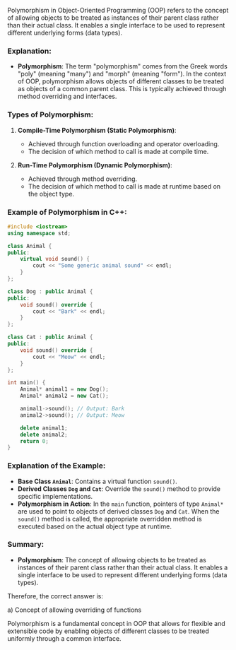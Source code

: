 Polymorphism in Object-Oriented Programming (OOP) refers to the concept of allowing objects to be treated as instances of their parent class rather than their actual class. It enables a single interface to be used to represent different underlying forms (data types).

### Explanation:

- **Polymorphism**: The term "polymorphism" comes from the Greek words "poly" (meaning "many") and "morph" (meaning "form"). In the context of OOP, polymorphism allows objects of different classes to be treated as objects of a common parent class. This is typically achieved through method overriding and interfaces.

### Types of Polymorphism:

1. **Compile-Time Polymorphism (Static Polymorphism)**:
   - Achieved through function overloading and operator overloading.
   - The decision of which method to call is made at compile time.

2. **Run-Time Polymorphism (Dynamic Polymorphism)**:
   - Achieved through method overriding.
   - The decision of which method to call is made at runtime based on the object type.

### Example of Polymorphism in C++:

```cpp
#include <iostream>
using namespace std;

class Animal {
public:
    virtual void sound() {
        cout << "Some generic animal sound" << endl;
    }
};

class Dog : public Animal {
public:
    void sound() override {
        cout << "Bark" << endl;
    }
};

class Cat : public Animal {
public:
    void sound() override {
        cout << "Meow" << endl;
    }
};

int main() {
    Animal* animal1 = new Dog();
    Animal* animal2 = new Cat();

    animal1->sound(); // Output: Bark
    animal2->sound(); // Output: Meow

    delete animal1;
    delete animal2;
    return 0;
}
```

### Explanation of the Example:

- **Base Class `Animal`**: Contains a virtual function `sound()`.
- **Derived Classes `Dog` and `Cat`**: Override the `sound()` method to provide specific implementations.
- **Polymorphism in Action**: In the `main` function, pointers of type `Animal*` are used to point to objects of derived classes `Dog` and `Cat`. When the `sound()` method is called, the appropriate overridden method is executed based on the actual object type at runtime.

### Summary:

- **Polymorphism**: The concept of allowing objects to be treated as instances of their parent class rather than their actual class. It enables a single interface to be used to represent different underlying forms (data types).

Therefore, the correct answer is:

a) Concept of allowing overriding of functions

Polymorphism is a fundamental concept in OOP that allows for flexible and extensible code by enabling objects of different classes to be treated uniformly through a common interface.
